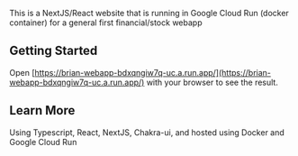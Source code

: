 This is a NextJS/React website that is running in Google Cloud Run (docker container) for a general first financial/stock webapp 

## Getting Started

Open [https://brian-webapp-bdxqngiw7q-uc.a.run.app/](https://brian-webapp-bdxqngiw7q-uc.a.run.app/) with your browser to see the result.

## Learn More

Using Typescript, React, NextJS, Chakra-ui, and hosted using Docker and Google Cloud Run
